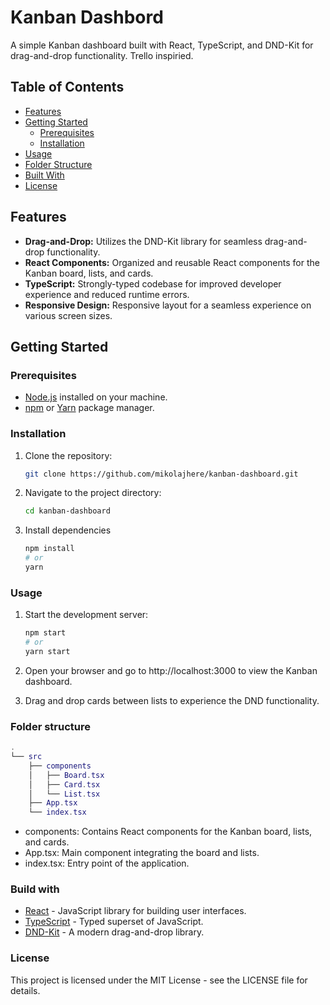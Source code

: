 # Kanban Dashbord

A simple Kanban dashboard built with React, TypeScript, and DND-Kit for drag-and-drop functionality. Trello inspiried.

## Table of Contents

- [Features](#features)
- [Getting Started](#getting-started)
  - [Prerequisites](#prerequisites)
  - [Installation](#installation)
- [Usage](#usage)
- [Folder Structure](#folder-structure)
- [Built With](#built-with)
- [License](#license)

## Features

- **Drag-and-Drop:** Utilizes the DND-Kit library for seamless drag-and-drop functionality.
- **React Components:** Organized and reusable React components for the Kanban board, lists, and cards.
- **TypeScript:** Strongly-typed codebase for improved developer experience and reduced runtime errors.
- **Responsive Design:** Responsive layout for a seamless experience on various screen sizes.

## Getting Started

### Prerequisites

- [Node.js](https://nodejs.org/) installed on your machine.
- [npm](https://www.npmjs.com/) or [Yarn](https://yarnpkg.com/) package manager.

### Installation

1. Clone the repository:

   ```bash
   git clone https://github.com/mikolajhere/kanban-dashboard.git

2. Navigate to the project directory:

   ```bash
   cd kanban-dashboard

3. Install dependencies

   ```bash
   npm install
   # or
   yarn

### Usage

1. Start the development server:

   ```bash 
   npm start
   # or
   yarn start

2. Open your browser and go to http://localhost:3000 to view the Kanban dashboard.

3. Drag and drop cards between lists to experience the DND functionality.

### Folder structure

```lua
.
└── src
    ├── components
    │   ├── Board.tsx
    │   ├── Card.tsx
    │   └── List.tsx
    ├── App.tsx
    └── index.tsx
```

- components: Contains React components for the Kanban board, lists, and cards.
- App.tsx: Main component integrating the board and lists.
- index.tsx: Entry point of the application.

### Build with

- <a href="https://reactjs.org/" target="_new">React</a> - JavaScript library for building user interfaces.</a>
- <a href="https://www.typescriptlang.org/" target="_new">TypeScript</a> - Typed superset of JavaScript.</a>
- <a href="https://dndkit.com/" target="_new">DND-Kit</a> - A modern drag-and-drop library.</a>

### License

This project is licensed under the MIT License - see the LICENSE file for details.


